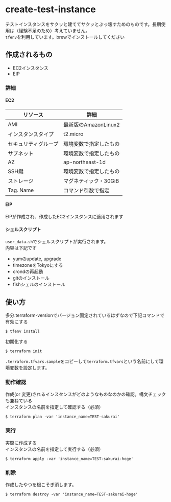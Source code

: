 # create-test-instance

テストインスタンスをサクッと建ててサクッとぶっ壊すためのものです。長期使用は（経験不足のため）考えていません。  
`tfenv`を利用しています。brewでインストールしてください

## 作成されるもの

* EC2インスタンス
* EIP

### 詳細

#### EC2

| リソース | 詳細 |
| ---- | ---- |
| AMI | 最新版のAmazonLinux2 |
| インスタンスタイプ | t2.micro |
| セキュリティグループ | 環境変数で指定したもの |
| サブネット | 環境変数で指定したもの |
| AZ | ap-northeast-1d |
| SSH鍵 | 環境変数で指定したもの |
| ストレージ | マグネティック・30GiB |
| Tag. Name | コマンド引数で指定 |

#### EIP

EIPが作成され、作成したEC2インスタンスに適用されます

#### シェルスクリプト

`user_data.sh`でシェルスクリプトが実行されます。  
内容は下記です

* yumのupdate, upgrade
* timezoneをTokyoにする
* crondの再起動
* gitのインストール
* fishシェルのインストール

## 使い方

多分.terraform-versionでバージョン固定されているはずなので下記コマンドで有効にする

```
$ tfenv install
```

初期化する

```
$ terraform init
```

`.terraform.tfvars.sample`をコピーして`terraform.tfvars`という名前にして環境変数を設定します。

### 動作確認

作成(or 変更)されるインスタンスがどのようなものなのかの確認。構文チェックも兼ねている  
インスタンスの名前を指定して確認する（必須）

```
$ terraform plan -var 'instance_name=TEST-sakurai'
```

### 実行

実際に作成する  
インスタンスの名前を指定して実行する（必須）

```
$ terraform apply -var 'instance_name=TEST-sakurai-hoge'
```

### 削除

作成したやつを根こそぎ消します。

```
$ terraform destroy -var 'instance_name=TEST-sakurai-hoge'
```
